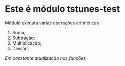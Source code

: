 # Este é módulo tstunes-test

Módulo executa várias operações aritméticas

1. Soma;
2. Subtração;
3. Multiplicação;
4. Divisão;

_Em constante atualização nas funções_